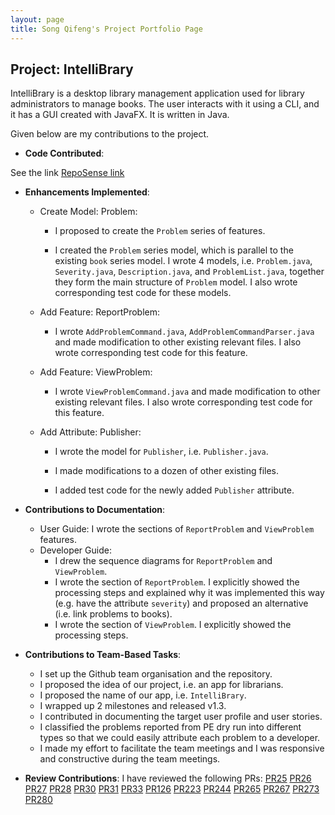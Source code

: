 ```yaml
---
layout: page
title: Song Qifeng's Project Portfolio Page
---
```


## Project: IntelliBrary

IntelliBrary is a desktop library management application used for library administrators to manage books. The user interacts with it using a CLI, and it has a GUI created with JavaFX. It is written in Java.

Given below are my contributions to the project.

* **Code Contributed**:

See the link [RepoSense link](https://nus-cs2103-ay2021s1.github.io/tp-dashboard/#breakdown=true&search=davidsqf&sort=groupTitle&sortWithin=title&since=2020-08-14&timeframe=commit&mergegroup=&groupSelect=groupByRepos&checkedFileTypes=docs~functional-code~test-code~other)

* **Enhancements Implemented**: 

    * Create Model: Problem:

        * I proposed to create the `Problem` series of features.

        * I created the `Problem` series model, which is parallel to the existing `book`
series model. I wrote 4 models, i.e. `Problem.java`, `Severity.java`, `Description.java`, and `ProblemList.java`,
together they form the main structure of `Problem` model. I also wrote corresponding test code for these models.

    * Add Feature: ReportProblem:

        * I wrote `AddProblemCommand.java`, `AddProblemCommandParser.java` and 
made modification to other existing relevant files. I also wrote corresponding test code for this feature.

    * Add Feature: ViewProblem:

        * I wrote `ViewProblemCommand.java` and made modification to other
existing relevant files. I also wrote corresponding test code for this feature.

    * Add Attribute: Publisher:

        * I wrote the model for `Publisher`, i.e. `Publisher.java`. 

        * I made modifications to a dozen of other existing files.

        * I added test code for the newly added `Publisher` attribute. 

* **Contributions to Documentation**:

    * User Guide:
        I wrote the sections of `ReportProblem` and `ViewProblem` features.
    * Developer Guide:
        * I drew the sequence diagrams for `ReportProblem` and `ViewProblem`.
        * I wrote the section of `ReportProblem`. I explicitly showed the processing steps and explained why it was implemented
        this way (e.g. have the attribute `severity`) and proposed an alternative (i.e. 
        link problems to books).
        * I wrote the section of `ViewProblem`. I explicitly showed the processing steps.

* **Contributions to Team-Based Tasks**:
    * I set up the Github team organisation and the repository.
    * I proposed the idea of our project, i.e. an app for librarians.
    * I proposed the name of our app, i.e. `IntelliBrary`.
    * I wrapped up 2 milestones and released v1.3.
    * I contributed in documenting the target user profile and user stories.
    * I classified the problems reported from PE dry run into different types so that we could easily attribute each problem to a developer.
    * I made my effort to facilitate the team meetings and I was responsive and constructive during the team meetings.
    
* **Review Contributions**:
    I have reviewed the following PRs: 
    [PR25](https://github.com/AY2021S1-CS2103-F09-3/tp/pull/25)
    [PR26](https://github.com/AY2021S1-CS2103-F09-3/tp/pull/26)
    [PR27](https://github.com/AY2021S1-CS2103-F09-3/tp/pull/27)
    [PR28](https://github.com/AY2021S1-CS2103-F09-3/tp/pull/28)
    [PR30](https://github.com/AY2021S1-CS2103-F09-3/tp/pull/30)
    [PR31](https://github.com/AY2021S1-CS2103-F09-3/tp/pull/31)
    [PR33](https://github.com/AY2021S1-CS2103-F09-3/tp/pull/33)
    [PR126](https://github.com/AY2021S1-CS2103-F09-3/tp/pull/126)
    [PR223](https://github.com/AY2021S1-CS2103-F09-3/tp/pull/223)
    [PR244](https://github.com/AY2021S1-CS2103-F09-3/tp/pull/244)
    [PR265](https://github.com/AY2021S1-CS2103-F09-3/tp/pull/265)
    [PR267](https://github.com/AY2021S1-CS2103-F09-3/tp/pull/267)
    [PR273](https://github.com/AY2021S1-CS2103-F09-3/tp/pull/273)
    [PR280](https://github.com/AY2021S1-CS2103-F09-3/tp/pull/280)
